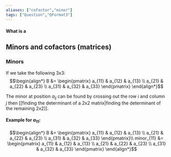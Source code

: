 ```yaml
---
aliases: ["cofactor","minor"]
tags: ["Question","QFormat3"]
---
```


#### What is a
## Minors and cofactors (matrices)
### Minors
If we take the following 3x3:
$$\begin{align*}
B &= \begin{pmatrix} a_{11} &  a_{12} &  a_{13} \\  a_{21} &  a_{22} &  a_{23} \\  a_{31} &  a_{32} &  a_{33} \end{pmatrix}
\end{align*}$$

The minor at position $a_{ij}$ can be found by crossing out the row $i$ and column $j$ then [[finding the determinant of a 2x2 matrix|finding the determinant of the remaining 2x2]]. 
#### Example for $a_{11}$:

$$\begin{align*}
B &= \begin{pmatrix} a_{11} &  a_{12} &  a_{13} \\  a_{21} &  a_{22} &  a_{23} \\  a_{31} &  a_{32} &  a_{33} \end{pmatrix}\\
minor_{11} &= \begin{pmatrix} a_{11} &  a_{12} &  a_{13} \\  a_{21} &  a_{22} &  a_{23} \\  a_{31} &  a_{32} &  a_{33} \end{pmatrix}
\end{align*}$$
